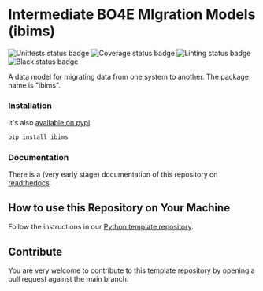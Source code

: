 # Intermediate BO4E M**I**gration Models (ibims)

![Unittests status badge](https://github.com/Hochfrequenz/bo4e-migration-model/workflows/Unittests/badge.svg)
![Coverage status badge](https://github.com/Hochfrequenz/bo4e-migration-model/workflows/Coverage/badge.svg)
![Linting status badge](https://github.com/Hochfrequenz/bo4e-migration-model/workflows/Linting/badge.svg)
![Black status badge](https://github.com/Hochfrequenz/bo4e-migration-model/workflows/Formatting/badge.svg)

A data model for migrating data from one system to another.
The package name is "ibims".

### Installation

It's also [available on pypi](https://pypi.org/project/ibims/).
```bash
pip install ibims
```

### Documentation
There is a (very early stage) documentation of this repository on [readthedocs](https://intermediate-bo4e-migration-models.readthedocs.io/de/latest/api/ibims.html).

## How to use this Repository on Your Machine

Follow the instructions in our [Python template repository](https://github.com/Hochfrequenz/python_template_repository#how-to-use-this-repository-on-your-machine).

## Contribute

You are very welcome to contribute to this template repository by opening a pull request against the main branch.
